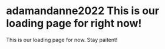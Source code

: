 # adamandanne2022 This is our loading page for right now!

This is our loading page for now. Stay paitent!
